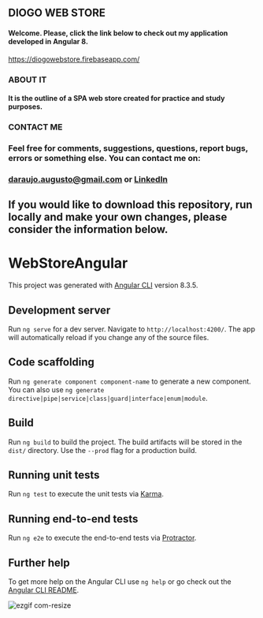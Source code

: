 ## **DIOGO WEB STORE**

#### Welcome. Please, click the link below to check out my application developed in Angular 8.

https://diogowebstore.firebaseapp.com/


### ABOUT IT
#### It is the outline of a SPA web store created for practice and study purposes.

### CONTACT ME
### Feel free for comments, suggestions, questions, report bugs, errors or something else. You can contact me on:
### daraujo.augusto@gmail.com or [LinkedIn](https://linkedin.com/in/daraujo-augusto)


## If you would like to download this repository, run locally and make your own changes, please consider the information below.

# WebStoreAngular

This project was generated with [Angular CLI](https://github.com/angular/angular-cli) version 8.3.5.

## Development server

Run `ng serve` for a dev server. Navigate to `http://localhost:4200/`. The app will automatically reload if you change any of the source files.

## Code scaffolding

Run `ng generate component component-name` to generate a new component. You can also use `ng generate directive|pipe|service|class|guard|interface|enum|module`.

## Build

Run `ng build` to build the project. The build artifacts will be stored in the `dist/` directory. Use the `--prod` flag for a production build.

## Running unit tests

Run `ng test` to execute the unit tests via [Karma](https://karma-runner.github.io).

## Running end-to-end tests

Run `ng e2e` to execute the end-to-end tests via [Protractor](http://www.protractortest.org/).

## Further help

To get more help on the Angular CLI use `ng help` or go check out the [Angular CLI README](https://github.com/angular/angular-cli/blob/master/README.md).

![ezgif com-resize](https://user-images.githubusercontent.com/51061974/62897258-e3cd5a80-bd20-11e9-9f0e-812cbadd1495.gif)
